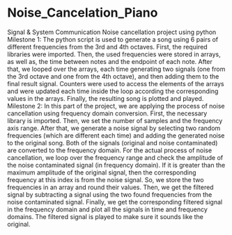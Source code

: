 # Noise_Cancelation_Piano
Signal &amp; System Communication Noise cancellation project using python
Milestone 1:
The python script is used to generate a song using 6 pairs of different frequencies from the 3rd and 4th octaves.
First, the required libraries were imported.
Then, the used frequencies were stored in arrays, as well as, the time between notes and the endpoint of each note.
After that, we looped over the arrays, each time generating two signals (one from the 3rd octave and one from the 4th octave), and then adding them to the final result signal.
Counters were used to access the elements of the arrays and were updated each time inside the loop according the corresponding values in the arrays.
Finally, the resulting song is plotted and played.
Milestone 2:
In this part of the project, we are applying the process of noise cancellation using frequency domain conversion.
First, the necessary library is imported.
Then, we set the number of samples and the frequency axis range.
After that, we generate a noise signal by selecting two random frequencies (which are different each time) and adding the generated noise to the original song. Both of the signals (original and noise contaminated) are converted to the frequency domain.
For the actual process of noise cancellation, we loop over the frequency range and check the amplitude of the noise contaminated signal (in frequency domain). If it is greater than the maximum amplitude of the original signal, then the corresponding frequency at this index is from the noise signal. So, we store the two frequencies in an array and round their values. Then, we get the filtered signal by subtracting a signal using the two found frequencies from the noise contaminated signal. Finally, we get the corresponding filtered signal in the frequency domain and plot all the signals in time and frequency domains. The filtered signal is played to make sure it sounds like the original.
